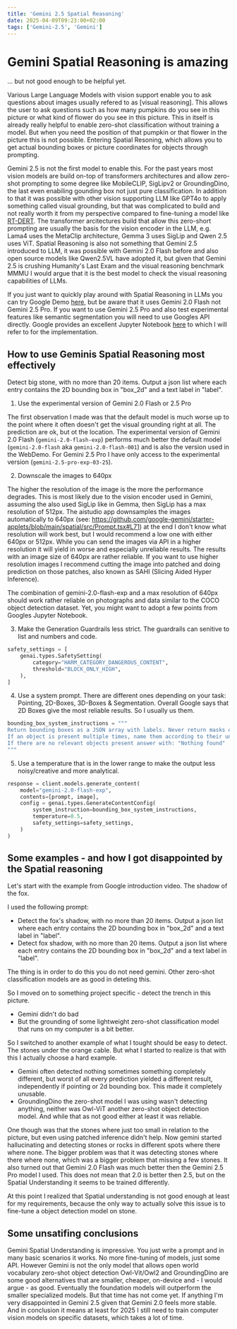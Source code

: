 ```yaml
---
title: 'Gemini 2.5 Spatial Reasoning'
date: 2025-04-09T09:23:00+02:00
tags: ['Gemini-2.5', 'Gemini']
---
```


# Gemini Spatial Reasoning is amazing
... but not good enough to be helpful yet.

Various Large Language Models with vision support enable you to ask questions about images usually refered to as [visual reasoning]. This allows the user to ask questions such as how many pumpkins do you see in this picture or what kind of flower do you see in this picture. This in itself is already really helpful to enable zero-shot classification without training a model. But when you need the position of that pumpkin or that flower in the picture this is not possible. Entering Spatial Resoning, which allows you to get actual bounding boxes or picture coordinates for objects through prompting.

Gemini 2.5 is not the first model to enable this. For the past years most vision models are build on-top of transformers architectures and allow zero-shot prompting to some degree like MobileCLIP, SigLipv2 or GroundingDino, the last even enabiling gounding box not just pure classification. In addition to that it was possible with other vision supporting LLM like GPT4o to apply something called visual grounding, but that was complicated to build and not really worth it from my perspective compared to fine-tuning a model like [RT-DERT](). The transformer arcitectures build that allow this zero-short prompting are usually the basis for the vision encoder in the LLM, e.g. Lama4 uses the MetaClip architecture, Gemma 3 uses SigLip and Qwen 2.5 uses ViT.
Spatial Reasoning is also not something that Gemini 2.5 introduced to LLM, it was possible with Gemini 2.0 Flash before and also open source models like Qwen2.5VL have adopted it, but given that Gemini 2.5 is crushing Humanity's Last Exam and the visual reasoning benchmark MMMU I would argue that it is the best model to check the visual reasoning capabilities of LLMs.

If you just want to quickly play around with Spatial Reasoning in LLMs you can try Google Demo [here](https://aistudio.google.com/starter-apps/spatial), but be aware that it uses Gemini 2.0 Flash not Gemini 2.5 Pro. If you want to use Gemini 2.5 Pro and also test experimental features like semantic segmentation you will need to use Googles API directly. Google provides an excellent Jupyter Notebook [here](https://github.com/google-gemini/cookbook/blob/main/quickstarts/Spatial_understanding.ipynb) to which I will refer to for the implementation.

## How to use Geminis Spatial Reasoning most effectively

Detect big stone, with no more than 20 items. Output a json list where each entry contains the 2D bounding box in "box_2d" and a text label in "label".

1. Use the experimental version of Gemini 2.0 Flash or 2.5 Pro

The first observation I made was that the default model is much worse up to the point where it often doesn't get the visual grounding right at all. The prediction are ok, but ot the location. 
The experimental version of Gemini 2.0 Flash (`gemini-2.0-flash-exp`) performs much better the default model (`gemini-2.0-flash` aka `gemini-2.0-flash-001`) and is also the version used in the WebDemo. 
For Gemini 2.5 Pro I have only access to the experimental version (`gemini-2.5-pro-exp-03-25`). 

2. Downscale the images to 640px

The higher the resolution of the image is the more the performance degrades. This is most likely due to the vision encoder used in Gemini, assuming the also used SigLip like in Gemma, then SigLip has a max resolution of 512px. 
The aistudio app downsamples the images automatically to 640px (see: https://github.com/google-gemini/starter-applets/blob/main/spatial/src/Prompt.tsx#L71) at the end I don't know what resolution will work best, but I would recommend a low one with either 640px or 512px.
While you can send the images via API in a higher resolution it will yield in worse and especially unreliable results. The results with an image size of 640px are rather reliable.
If you want to use higher resolution images I recommend cutting the image into patched and doing prediction on those patches, also known as SAHI (Slicing Aided Hyper Inference).

The combination of gemini-2.0-flash-exp and a max resolution of 640px  should work rather reliable on photographs and data similar to the COCO object detection dataset.
Yet, you might want to adopt a few points from Googles Jupyter Notebook.

3. Make the Generation Guardrails less strict. The guardrails can senitive to list and numbers and code.

```python
safety_settings = [
    genai.types.SafetySetting(
        category="HARM_CATEGORY_DANGEROUS_CONTENT",
        threshold="BLOCK_ONLY_HIGH",
    ),
]
```

4. Use a system prompt. There are different ones depending on your task: Pointing, 2D-Boxes, 3D-Boxes & Segmentation. 
Overall Google says that 2D Boxes give the most reliable results. So I usually us them.

```python
bounding_box_system_instructions = """
Return bounding boxes as a JSON array with labels. Never return masks or code fencing. Limit to 25 objects.
If an object is present multiple times, name them according to their unique characteristic (colors, size, position, unique characteristics, etc..).
If there are no relevant objects present answer with: "Nothing found"
"""
```

5. Use a temperature that is in the lower range to make the output less noisy/creative and more analytical.

```python
response = client.models.generate_content(
    model="gemini-2.0-flash-exp",
    contents=[prompt, image],
    config = genai.types.GenerateContentConfig(
        system_instruction=bounding_box_system_instructions,
        temperature=0.5,
        safety_settings=safety_settings,
    )
)
```
## Some examples - and how I got disappointed by the Spatial reasoning

Let's start with the example from Google introduction video. The shadow of the fox.

I used the following prompt:
- Detect the fox's shadow, with no more than 20 items. Output a json list where each entry contains the 2D bounding box in "box_2d" and a text label in "label".
- Detect fox shadow, with no more than 20 items. Output a json list where each entry contains the 2D bounding box in "box_2d" and a text label in "label".

The thing is in order to do this you do not need gemini. Other zero-shot classification models are as good in deteting this.

So I moved on to something project specific - detect the trench in this picture.
- Gemini didn't do bad
- But the grounding of some lightweight zero-shot classification model that runs on my computer is a bit better.

So I switched to another example of what I tought should be easy to detect. The stones under the orange cable. 
But what I started to realize is that with this I actually choose a hard example.
- Gemini often detected nothing sometimes something completely different, but worst of all every prediction yielded a different result, independently if pointing or 2d bounding box. This made it completely unusable.
- GroundingDino the zero-shot model I was using wasn't detecting anything, neither was Owl-ViT another zero-shot object detection model. And while that as not good either at least it was reliable.

One though was that the stones where just too small in relation to the picture, but even using patched inference didn't help. Now gemini started hallucinating and detecting stones or rocks in different spots where there where none.
The bigger problem was that it was detecting stones where there where none, which was a bigger problem that missing a few stones. 
It also turned out that Gemini 2.0 Flash was much better then the Gemini 2.5 Pro model I used.
This does not mean that 2.0 is better then 2.5, but on the Spatial Understanding it seems to be trained differently.

At this point I realized that Spatial understanding is not good enough at least for my requirements, because the only way to actually solve this issue is to fine-tune a object detection model on stone.

## Some unsatifing conclusions

Gemini Spatial Understanding is impressive. You just write a prompt and in many basic scenarios it works. No more fine-tuning of models, just some API.
However Gemini is not the only model that allows open world vocabulary zero-shot object detection Owl-Vit/Owl2 and GroundingDino are some good alternatives that are smaller, cheaper, on-device and - I would argue - as good.
Eventually the foundation models will outperform the smaller specialized models. 
But that time has not come yet. If anything I'm very disappointed in Gemini 2.5 given that Gemini 2.0 feels more stable.
And in conclusion it means at least for 2025 I still need to train computer vision models on specific datasets, which takes a lot of time.

